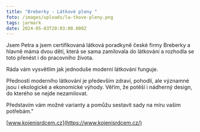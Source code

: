 ```yaml
---
title: "Breberky - Látkové pleny "
foto: /images/uploads/la-tkove-pleny.png
tags: jarmark
date: 2024-05-03T20:03:00.000Z
---
```

Jsem Petra a jsem certifikovaná látková poradkyně české firmy Breberky a hlavně máma dvou dětí, která se sama zamilovala do látkování a rozhodla se toto přenést i do pracovního života.

Ráda vám vysvětlím jak jednoduše moderní látkování funguje.

Předností moderního látkování je především zdraví, pohodlí, ale významné jsou i ekologické a ekonomické výhody. Věřím, že potěší i nádherný design, do kterého se nejde nezamilovat.

Představím vám možné varianty a pomůžu sestavit sady na míru vašim potřebám."

[www.kojenisrdcem.cz](https://www.kojenisrdcem.cz/)
